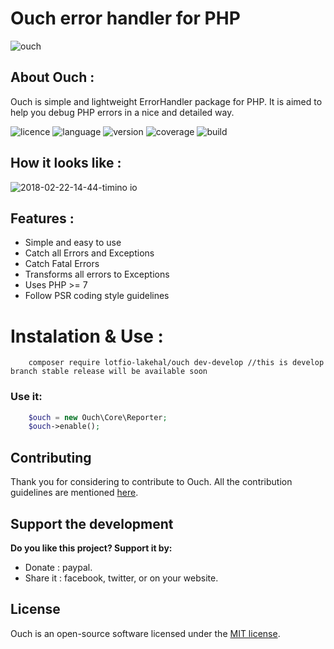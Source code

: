 # Ouch error handler for PHP
![ouch](https://user-images.githubusercontent.com/18489496/36539671-dbf89a76-17d7-11e8-99e1-b372935b83c4.png)

## About Ouch :
   
   Ouch is simple and lightweight ErrorHandler package for PHP. It is aimed to help you debug PHP 
    errors in a nice and detailed way.


![licence](https://img.shields.io/badge/Licence-MIT-yellow.svg)
![language](https://img.shields.io/badge/PHP-7-blue.svg)
![version](https://img.shields.io/badge/Version-0.1.0-red.svg)
![coverage](https://img.shields.io/badge/coverage-30%25-green.svg)
![build](https://img.shields.io/badge/build-passing-8e44ad.svg)

## How it looks like :
![2018-02-22-14-44-timino io](https://user-images.githubusercontent.com/18489496/36541678-f7fa9740-17de-11e8-9d12-52186a8a812d.png)

## Features :
- Simple and easy to use
- Catch all Errors and Exceptions
- Catch Fatal Errors
- Transforms all errors to Exceptions
- Uses PHP >= 7 
- Follow PSR coding style guidelines

# Instalation & Use :
```
    composer require lotfio-lakehal/ouch dev-develop //this is develop branch stable release will be available soon
```

### Use it:
```php
    $ouch = new Ouch\Core\Reporter;
    $ouch->enable();
```


## Contributing

Thank you for considering to contribute to Ouch. All the contribution guidelines are mentioned [here](CONTRIBUTING.md).

## Support the development

**Do you like this project? Support it by:**

- Donate   : paypal.
- Share it : facebook, twitter, or on your website.

## License

Ouch is an open-source software licensed under the [MIT license](LICENSE.md).